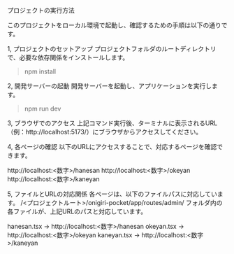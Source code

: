 プロジェクトの実行方法

このプロジェクトをローカル環境で起動し、確認するための手順は以下の通りです。

1, プロジェクトのセットアップ
プロジェクトフォルダのルートディレクトリで、必要な依存関係をインストールします。

> npm install

2, 開発サーバーの起動
開発サーバーを起動し、アプリケーションを実行します。

> npm run dev

3, ブラウザでのアクセス
上記コマンド実行後、ターミナルに表示されるURL（例：http://localhost:5173/）にブラウザからアクセスしてください。

4, 各ページの確認
以下のURLにアクセスすることで、対応するページを確認できます。

http://localhost:<数字>/hanesan
http://localhost:<数字>/okeyan
http://localhost:<数字>/kaneyan

5, ファイルとURLの対応関係
各ページは、以下のファイルパスに対応しています。
/<プロジェクトルート>/onigiri-pocket/app/routes/admin/ フォルダ内の各ファイルが、上記URLのパスと対応しています。

hanesan.tsx → http://localhost:<数字>/hanesan
okeyan.tsx → http://localhost:<数字>/okeyan
kaneyan.tsx → http://localhost:<数字>/kaneyan